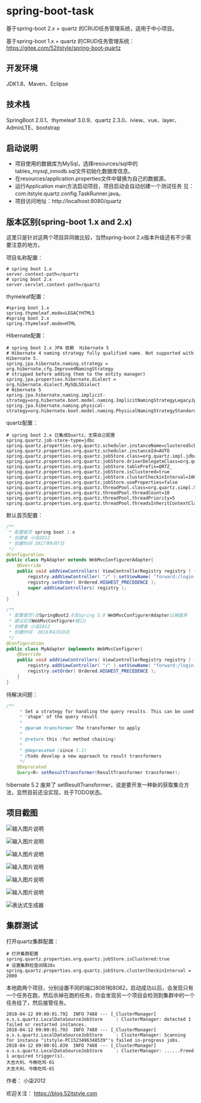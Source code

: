 # spring-boot-task

基于spring-boot 2.x + quartz 的CRUD任务管理系统，适用于中小项目。


基于spring-boot 1.x + quartz 的CRUD任务管理系统：https://gitee.com/52itstyle/spring-boot-quartz


## 开发环境

JDK1.8、Maven、Eclipse

## 技术栈

SpringBoot 2.0.1、thymeleaf 3.0.9、quartz 2.3.0、iview、vue、layer、AdminLTE、bootstrap

## 启动说明
- 项目使用的数据库为MySql，选择resources/sql中的tables_mysql_innodb.sql文件初始化数据库信息。
- 在resources/application.properties文件中替换为自己的数据源。
- 运行Application main方法启动项目，项目启动会自动创建一个测试任务 见：com.itstyle.quartz.config.TaskRunner.java。
- 项目访问地址：http://localhost:8080/quartz


## 版本区别(spring-boot 1.x and 2.x)

这里只是针对这两个项目异同做比较，当然spring-boot 2.x版本升级还有不少需要注意的地方。

项目名称配置：
```
# spring boot 1.x
server.context-path=/quartz
# spring boot 2.x
server.servlet.context-path=/quartz
```
thymeleaf配置：
```
#spring boot 1.x
spring.thymeleaf.mode=LEGACYHTML5
#spring boot 2.x
spring.thymeleaf.mode=HTML
```
Hibernate配置：
```
# spring boot 2.x JPA 依赖  Hibernate 5
# Hibernate 4 naming strategy fully qualified name. Not supported with Hibernate 5.
spring.jpa.hibernate.naming.strategy = org.hibernate.cfg.ImprovedNamingStrategy
# stripped before adding them to the entity manager)
spring.jpa.properties.hibernate.dialect = org.hibernate.dialect.MySQL5Dialect
# Hibernate 5
spring.jpa.hibernate.naming.implicit-strategy=org.hibernate.boot.model.naming.ImplicitNamingStrategyLegacyJpaImpl
spring.jpa.hibernate.naming.physical-strategy=org.hibernate.boot.model.naming.PhysicalNamingStrategyStandardImpl
```
quartz配置：
```
# spring boot 2.x 已集成Quartz，无需自己配置
spring.quartz.job-store-type=jdbc
spring.quartz.properties.org.quartz.scheduler.instanceName=clusteredScheduler
spring.quartz.properties.org.quartz.scheduler.instanceId=AUTO
spring.quartz.properties.org.quartz.jobStore.class=org.quartz.impl.jdbcjobstore.JobStoreTX
spring.quartz.properties.org.quartz.jobStore.driverDelegateClass=org.quartz.impl.jdbcjobstore.StdJDBCDelegate
spring.quartz.properties.org.quartz.jobStore.tablePrefix=QRTZ_
spring.quartz.properties.org.quartz.jobStore.isClustered=true
spring.quartz.properties.org.quartz.jobStore.clusterCheckinInterval=10000
spring.quartz.properties.org.quartz.jobStore.useProperties=false
spring.quartz.properties.org.quartz.threadPool.class=org.quartz.simpl.SimpleThreadPool
spring.quartz.properties.org.quartz.threadPool.threadCount=10
spring.quartz.properties.org.quartz.threadPool.threadPriority=5
spring.quartz.properties.org.quartz.threadPool.threadsInheritContextClassLoaderOfInitializingThread=true
```
默认首页配置：
```java
/**
 * 配置首页 spring boot 1.x
 * 创建者 小柒2012
 * 创建时间	2017年9月7日
 */
@Configuration
public class MyAdapter extends WebMvcConfigurerAdapter{
    @Override
    public void addViewControllers( ViewControllerRegistry registry ) {
        registry.addViewController( "/" ).setViewName( "forward:/login.shtml" );
        registry.setOrder( Ordered.HIGHEST_PRECEDENCE );
        super.addViewControllers( registry );
    } 
}
```

```java
/**
 * 配置首页(在SpringBoot2.0及Spring 5.0 WebMvcConfigurerAdapter以被废弃 
 * 建议实现WebMvcConfigurer接口)
 * 创建者 小柒2012
 * 创建时间  2018年4月10日
 */
@Configuration
public class MyAdapter implements WebMvcConfigurer{
    @Override
    public void addViewControllers( ViewControllerRegistry registry ) {
        registry.addViewController( "/" ).setViewName( "forward:/login.shtml" );
        registry.setOrder( Ordered.HIGHEST_PRECEDENCE );
    } 
}
```
待解决问题：
```java
/**
	 * Set a strategy for handling the query results. This can be used to change
	 * "shape" of the query result.
	 *
	 * @param transformer The transformer to apply
	 *
	 * @return this (for method chaining)
	 *
	 * @deprecated (since 5.2)
	 * @todo develop a new approach to result transformers
	 */
	@Deprecated
	Query<R> setResultTransformer(ResultTransformer transformer);
```
hibernate 5.2 废弃了 setResultTransformer，说是要开发一种新的获取集合方法，显然目前还没实现，处于TODO状态。



## 项目截图

![输入图片说明](https://gitee.com/uploads/images/2018/0331/181340_cfbf6c90_87650.png "1.png")

![输入图片说明](https://gitee.com/uploads/images/2018/0331/181347_8b91b864_87650.png "2.png")

![输入图片说明](https://gitee.com/uploads/images/2018/0331/181352_cfcdce10_87650.png "3.png")

![输入图片说明](https://gitee.com/uploads/images/2018/0331/181357_e41c9cd9_87650.png "4.png")

![输入图片说明](https://gitee.com/uploads/images/2018/0331/181403_b82f6edd_87650.png "5.png")

![输入图片说明](https://gitee.com/uploads/images/2018/0331/181409_b5623f27_87650.png "6.png")

![表达式生成器](https://gitee.com/uploads/images/2018/0402/180033_437a1186_87650.png "7.png")


## 集群测试

打开quartz集群配置：
```
# 打开集群配置
spring.quartz.properties.org.quartz.jobStore.isClustered:true
# 设置集群检查间隔20s
spring.quartz.properties.org.quartz.jobStore.clusterCheckinInterval = 2000  
```
本地跑两个项目，分别设置不同的端口8081和8082，启动成功以后，会发现只有一个任务在跑，然后杀掉在跑的任务，你会发现另一个项目会检测到集群中的一个任务挂了，然后接管任务。
```
2018-04-12 09:00:01.792  INFO 7488 --- [_ClusterManager] o.s.s.quartz.LocalDataSourceJobStore     : ClusterManager: detected 1 failed or restarted instances.
2018-04-12 09:00:01.793  INFO 7488 --- [_ClusterManager] o.s.s.quartz.LocalDataSourceJobStore     : ClusterManager: Scanning for instance "itstyle-PC1523496348539"'s failed in-progress jobs.
2018-04-12 09:00:01.839  INFO 7488 --- [_ClusterManager] o.s.s.quartz.LocalDataSourceJobStore     : ClusterManager: ......Freed 1 acquired trigger(s).
大吉大利、今晚吃鸡-01
大吉大利、今晚吃鸡-01

```


作者： 小柒2012

欢迎关注： https://blog.52itstyle.com